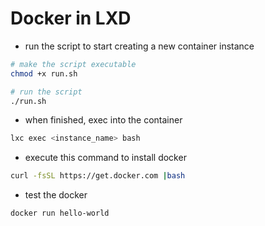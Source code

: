 # Docker in LXD

- run the script to start creating a new container instance

```bash
# make the script executable
chmod +x run.sh

# run the script
./run.sh
```

- when finished, exec into the container

```bash
lxc exec <instance_name> bash 
```

- execute this command to install docker

```bash
curl -fsSL https://get.docker.com |bash
```

- test the docker

```bash
docker run hello-world
```